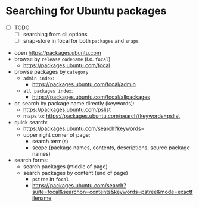 # Searching for Ubuntu packages

- [ ] TODO
  - [ ] searching from cli options
  - [ ] snap-store in focal for both `packages` and `snaps`

- open https://packages.ubuntu.com
- browse by `release` `codename` (i.e. `focal`)
  - https://packages.ubuntu.com/focal
- browse packages by `category`
  - `admin index`:
    - https://packages.ubuntu.com/focal/admin
  - `all packages index`:
    - https://packages.ubuntu.com/focal/allpackages
- or, search by package name directly (keywords):
  - https://packages.ubuntu.com/pslist
  - maps to: https://packages.ubuntu.com/search?keywords=pslist
- quick search:
  - https://packages.ubuntu.com/search?keywords=
  - upper right corner of page:
    - search term(s)
    - scope (package names, contents, descriptions, source package names)
- search forms:
  - search packages (middle of page)
  - search packages by content (end of page)
    - `pstree` in `focal`
    - https://packages.ubuntu.com/search?suite=focal&searchon=contents&keywords=pstree&mode=exactfilename
